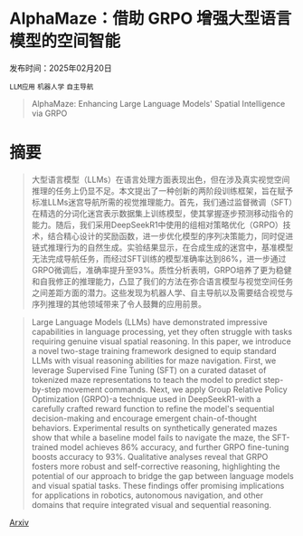 # AlphaMaze：借助 GRPO 增强大型语言模型的空间智能

发布时间：2025年02月20日

`LLM应用` `机器人学` `自主导航`

> AlphaMaze: Enhancing Large Language Models' Spatial Intelligence via GRPO

# 摘要

> 大型语言模型（LLMs）在语言处理方面表现出色，但在涉及真实视觉空间推理的任务上仍显不足。本文提出了一种创新的两阶段训练框架，旨在赋予标准LLMs迷宫导航所需的视觉推理能力。首先，我们通过监督微调（SFT）在精选的分词化迷宫表示数据集上训练模型，使其掌握逐步预测移动指令的能力。随后，我们采用DeepSeekR1中使用的组相对策略优化（GRPO）技术，结合精心设计的奖励函数，进一步优化模型的序列决策能力，同时促进链式推理行为的自然生成。实验结果显示，在合成生成的迷宫中，基准模型无法完成导航任务，而经过SFT训练的模型准确率达到86%，进一步通过GRPO微调后，准确率提升至93%。质性分析表明，GRPO培养了更为稳健和自我修正的推理能力，凸显了我们的方法在弥合语言模型与视觉空间任务之间差距方面的潜力。这些发现为机器人学、自主导航以及需要结合视觉与序列推理的其他领域带来了令人鼓舞的应用前景。

> Large Language Models (LLMs) have demonstrated impressive capabilities in language processing, yet they often struggle with tasks requiring genuine visual spatial reasoning. In this paper, we introduce a novel two-stage training framework designed to equip standard LLMs with visual reasoning abilities for maze navigation. First, we leverage Supervised Fine Tuning (SFT) on a curated dataset of tokenized maze representations to teach the model to predict step-by-step movement commands. Next, we apply Group Relative Policy Optimization (GRPO)-a technique used in DeepSeekR1-with a carefully crafted reward function to refine the model's sequential decision-making and encourage emergent chain-of-thought behaviors. Experimental results on synthetically generated mazes show that while a baseline model fails to navigate the maze, the SFT-trained model achieves 86% accuracy, and further GRPO fine-tuning boosts accuracy to 93%. Qualitative analyses reveal that GRPO fosters more robust and self-corrective reasoning, highlighting the potential of our approach to bridge the gap between language models and visual spatial tasks. These findings offer promising implications for applications in robotics, autonomous navigation, and other domains that require integrated visual and sequential reasoning.

[Arxiv](https://arxiv.org/abs/2502.14669)